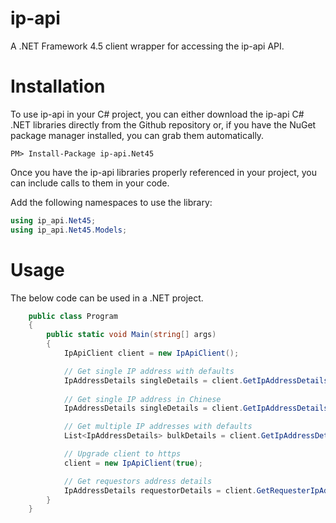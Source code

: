 # ip-api
A .NET Framework 4.5 client wrapper for accessing the ip-api API.

# Installation
To use ip-api in your C# project, you can either download the ip-api C# .NET libraries directly from the Github repository or, if you have the NuGet package manager installed, you can grab them automatically.

```
PM> Install-Package ip-api.Net45
```
Once you have the ip-api libraries properly referenced in your project, you can include calls to them in your code.

Add the following namespaces to use the library:

```C#
using ip_api.Net45;
using ip_api.Net45.Models;
```

# Usage
The below code can be used in a .NET project.

```C#
    public class Program
    {
        public static void Main(string[] args)
        {
            IpApiClient client = new IpApiClient();

            // Get single IP address with defaults
            IpAddressDetails singleDetails = client.GetIpAddressDetails("134.201.250.155");
						
            // Get single IP address in Chinese
            IpAddressDetails singleDetails = client.GetIpAddressDetails("134.201.250.155", LanguageOpition.Chinese);

            // Get multiple IP addresses with defaults
            List<IpAddressDetails> bulkDetails = client.GetIpAddressDetails(new List<string>() { "134.201.250.155", "72.229.28.185", "110.174.165.78" });

            // Upgrade client to https
            client = new IpApiClient(true);

            // Get requestors address details
            IpAddressDetails requestorDetails = client.GetRequesterIpAddressDetails();
        }
    }
```

